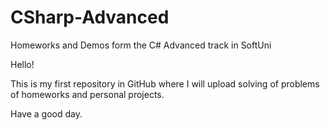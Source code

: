 # CSharp-Advanced
Homeworks and Demos form the C# Advanced track in SoftUni

Hello! 

This is my first repository in GitHub where I will upload solving of problems of homeworks and personal projects.

Have a good day.
